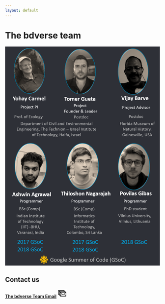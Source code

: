 ```yaml
---
layout: default
---
```


# The bdverse team

![](assets/images/the-team.png)

## Contact us

**<a href="mailto:bdverse-team@googlegroups.com" target="_blank">The bdverse Team Email</a>**     <a href="mailto:bdverse-team@googlegroups.com" target="_blank"><img src="assets/images/team_email.png" alt="The bdverse team group Email" title= "Email the bdverse team" width="30"/></a>



